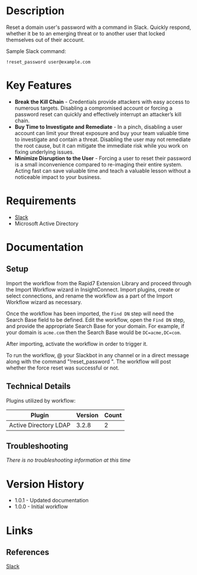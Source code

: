 # Description

Reset a domain user's password with a command in Slack. Quickly respond, whether it be to an emerging threat or to another user that locked themselves out of their account.

Sample Slack command:

`!reset_password user@example.com`

# Key Features

* **Break the Kill Chain** - Credentials provide attackers with easy access to numerous targets. Disabling a compromised account or forcing a password reset can quickly and effectively interrupt an attacker’s kill chain.
* **Buy Time to Investigate and Remediate** - In a pinch, disabling a user account can limit your threat exposure and buy your team valuable time to investigate and contain a threat. Disabling the user may not remediate the root cause, but it can mitigate the immediate risk while you work on fixing underlying issues.
* **Minimize Disruption to the User** - Forcing a user to reset their password is a small inconvenience compared to re-imaging their entire system. Acting fast can save valuable time and teach a valuable lesson without a noticeable impact to your business.

# Requirements

* [Slack](https://insightconnect.help.rapid7.com/docs/configure-slack-for-chatops)
* Microsoft Active Directory

# Documentation

## Setup

Import the workflow from the Rapid7 Extension Library and proceed through the Import Workflow wizard in InsightConnect. Import plugins, create or select connections, and rename the workflow as a part of the Import Workflow wizard as necessary.

Once the workflow has been imported, the `Find DN` step will need the Search Base field to be defined. Edit the workflow, open the `Find DN` step, and provide the appropriate Search Base for your domain. For example, if your domain is `acme.com` then the Search Base would be `DC=acme,DC=com`.

After importing, activate the workflow in order to trigger it.

To run the workflow, @ your Slackbot in any channel or in a direct message along with the command "!reset_password <username>".
The workflow will post whether the force reset was successful or not.

## Technical Details

Plugins utilized by workflow:

|Plugin|Version|Count|
|----|----|--------|
|Active Directory LDAP|3.2.8|2|

## Troubleshooting

_There is no troubleshooting information at this time_

# Version History

* 1.0.1 - Updated documentation
* 1.0.0 - Initial workflow

# Links

## References

[Slack](https://slack.com)
